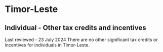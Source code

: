 # Timor-Leste
## Individual - Other tax credits and incentives
Last reviewed - 23 July 2024
There are no other significant tax credits or incentives for individuals in Timor-Leste.
